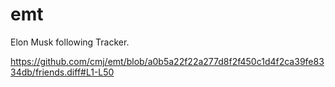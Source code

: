 # emt
Elon Musk following Tracker.

https://github.com/cmj/emt/blob/a0b5a22f22a277d8f2f450c1d4f2ca39fe8334db/friends.diff#L1-L50

